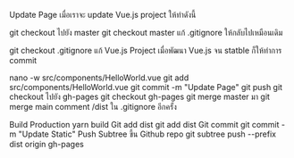 Update Page
เมื่อเราจะ update Vue.js project ให้ทำดังนี้

git checkout ไปยัง master
git checkout master
แก้ .gitignore ให้กลับไปเหมือนเดิม

git checkout .gitignore
แก้ Vue.js Project
เมื่อพัฒนา Vue.js จน statble ก็ให้ทำการ commit

nano -w src/components/HelloWorld.vue
git add src/components/HelloWorld.vue
git commit -m "Update Page"
git push
git checkout ไปยัง gh-pages
git checkout gh-pages
git merge master มา
git merge main
comment /dist ใน .gitignore อีกครั้ง

<!-- #/dist -->

Build Production
yarn build
Git add dist
git add dist
Git commit
git commit -m "Update Static"
Push Subtree ขึ้น Github repo
git subtree push --prefix dist origin gh-pages
